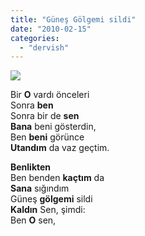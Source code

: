 ```yaml
---
title: "Güneş Gölgemi sildi"
date: "2010-02-15"
categories: 
  - "dervish"
---
```


![](/uploads/image/gun.jpg)

Bir **O** vardı önceleri  
Sonra **ben**  
Sonra bir de **sen**  
**Bana** beni gösterdin,  
Ben **beni** görünce  
**Utandım** da vaz geçtim.

**Benlikten**  
Ben benden **kaçtım** da  
**Sana** sığındım  
Güneş **gölgemi** sildi  
**Kaldın** Sen, şimdi:  
Ben **O** sen,
